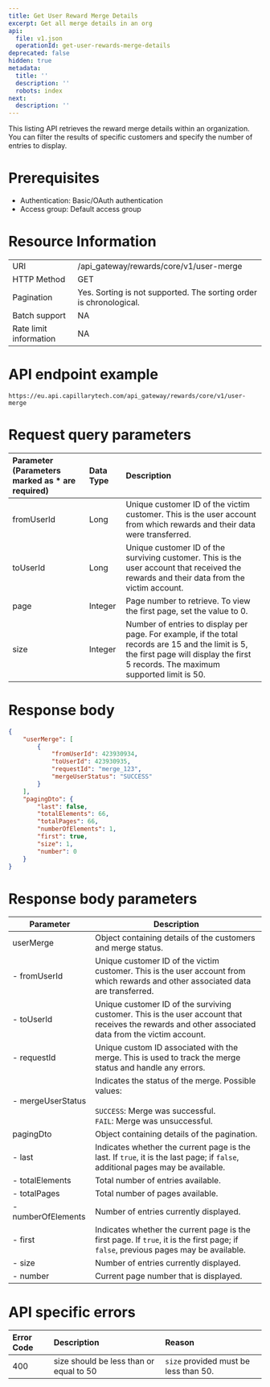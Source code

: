 ```yaml
---
title: Get User Reward Merge Details
excerpt: Get all merge details in an org
api:
  file: v1.json
  operationId: get-user-rewards-merge-details
deprecated: false
hidden: true
metadata:
  title: ''
  description: ''
  robots: index
next:
  description: ''
---
```


This listing API retrieves the reward merge details within an organization. You can filter the results of specific customers and specify the number of entries to display.

# Prerequisites

-   Authentication: Basic/OAuth authentication
-   Access group: Default access group

# Resource Information

|                        |                                                                    |
| :--------------------- | :----------------------------------------------------------------- |
| URI                    | /api_gateway/rewards/core/v1/user-merge                            |
| HTTP Method            | GET                                                                |
| Pagination             | Yes. Sorting is not supported. The sorting order is chronological. |
| Batch support          | NA                                                                 |
| Rate limit information | NA                                                                 |

# API endpoint example

`https://eu.api.capillarytech.com/api_gateway/rewards/core/v1/user-merge`

# Request query parameters

| Parameter (Parameters marked as \* are required) | Data Type | Description                                                                                                                                                                             |
| :----------------------------------------------- | :-------- | :-------------------------------------------------------------------------------------------------------------------------------------------------------------------------------------- |
| fromUserId                                       | Long      | Unique customer ID of the victim customer. This is the user account from which rewards and their data were transferred.                                                                 |
| toUserId                                         | Long      | Unique customer ID of the surviving customer. This is the user account that received the rewards and their data from the victim account.                                                |
| page                                             | Integer   | Page number to retrieve. To view the first page, set the value to 0.                                                                                                                    |
| size                                             | Integer   | Number of entries to display per page. For example, if the total records are 15 and the limit is 5, the first page will display the first 5 records. The maximum supported limit is 50. |

# Response body

```json
{
    "userMerge": [
        {
            "fromUserId": 423930934,
            "toUserId": 423930935,
            "requestId": "merge_123",
            "mergeUserStatus": "SUCCESS"
        }
    ],
    "pagingDto": {
        "last": false,
        "totalElements": 66,
        "totalPages": 66,
        "numberOfElements": 1,
        "first": true,
        "size": 1,
        "number": 0
    }
}
```

# Response body parameters

| Parameter | Description |
| --- | --- |
| userMerge | Object containing details of the customers and merge status. |
| - fromUserId | Unique customer ID of the victim customer. This is the user account from which rewards and other associated data are transferred. |
| - toUserId | Unique customer ID of the surviving customer. This is the user account that receives the rewards and other associated data from the victim account. |
| - requestId | Unique custom ID associated with the merge. This is used to track the merge status and handle any errors. |
| - mergeUserStatus | Indicates the status of the merge. Possible values:<br/><br/>`SUCCESS`: Merge was successful.<br/>`FAIL`: Merge was unsuccessful. |
| pagingDto | Object containing details of the pagination. |
| - last | Indicates whether the current page is the last. If `true`, it is the last page; if `false`, additional pages may be available. |
| - totalElements | Total number of entries available. |
| - totalPages | Total number of pages available. |
| - numberOfElements | Number of entries currently displayed. |
| - first | Indicates whether the current page is the first page. If `true`, it is the first page; if `false`, previous pages may be available. |
| - size | Number of entries currently displayed. |
| - number | Current page number that is displayed. |

# API specific errors

| Error Code | Description                             | Reason                                |
| :--------- | :-------------------------------------- | :------------------------------------ |
| 400        | size should be less than or equal to 50 | `size` provided must be less than 50. |
